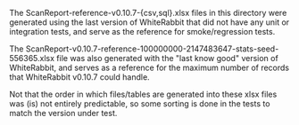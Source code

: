 The ScanReport-reference-v0.10.7-{csv,sql}.xlsx files in this directory were generated using the last version
of WhiteRabbit that did not have any unit or integration tests, and serve as the reference for smoke/regression
tests.

The ScanReport-v0.10.7-reference-100000000-2147483647-stats-seed-556365.xlsx file was also generated with the 
"last know good" version of WhiteRabbit, and serves as a reference for the maximum number of records that
WhiteRabbit v0.10.7 could handle. 

Not that the order in which files/tables are generated into these xlsx files was (is) not entirely predictable,
so some sorting is done in the tests to match the version under test.


